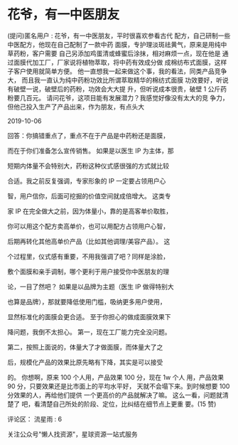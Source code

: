 # 花爷，有一中医朋友

(提问)匿名用户 : 花爷，有一中医朋友，平时很喜欢参看古代 配方，自己研制一些中医配方，他现在自己配制了一款中药 面膜，专护理淡斑祛黄气，原来是用纯中草药粉，客户需要 自己另添加鸡蛋清或蜂蜜后涂抹，相对麻烦一点，现在他是 通过面膜代加工厂，厂家说将植物萃取，将中药有效成分做 成棉纺布式面膜，这样子客户使用就简单方便。 他一直想我一起来做这个事，我的看法，同类产品竞争大， 而且我一直认为纯中药粉功效比所谓萃取精华的棉纺式面膜 功效要好，听说有破壁一说，破壁后的药粉，功效会大大提 升，但听说成本很贵，破壁 1 公斤药粉要几百元。 请问花爷，这项目能有发展潜力？我感觉好像没有太大的竞 争力，但他己投入生产了产品出来，作为朋友，有点头大

2019-10-06

回答：你搞错重点了，重点不在于产品是中药粉还是面膜，

而在于你们准备怎么宣传销售。 如果是以医生 IP 为主体，那

短期内体量不会特别大，药粉这种仪式感很强的方式就比较

合适。我之前反复强调，专家形象的 IP 一定要占领用户心

智，用户信你，后面可挖掘的价值空间就成倍增大。 这类专

家 IP 在完全做大之前，因为体量小，靠的是高客单价取胜，

你可以用这个配方卖高单价，也可以用配方占领用户心智，

后期再转化其他高单价产品（比如其他调理/美容产品）。 这

个过程里，仪式感有重要，不用我强调了吧？同样是涂脸，

敷个面膜和亲手调制，哪个更利于用户接受你中医朋友的理

论，一目了然吧？ 如果是以品牌为主题（医生 IP 做得特别大

也算是品牌），那就要降低使用门槛，吸纳更多用户使用，

显然标准化的面膜会更合适。 至于你担心的做成面膜效果下

降问题，我倒不太担心。 第一，现在工厂能力完全没问题。

第二，按照上面说的，体量大了才做面膜，而体量大了之

后，规模化产品的效果比原先略有下降，其实是可以接受

的。 你想啊，原来 100 个人用，产品效果 100 分，现在 1w 个人 用，产品效果 90 分，只要效果还是比市面上的平均水平好， 天就不会塌下来。到时候想要 100 分效果的人，再给他们提供 一个更高价的产品就解决了嘛。 这么一看，问题就清楚了 吧，看清楚自己所处的阶段、定位，比纠结在细节点上更重 要。(15 赞)

评论区： 流星雨 : 6

关注公众号"懒人找资源"，星球资源一站式服务